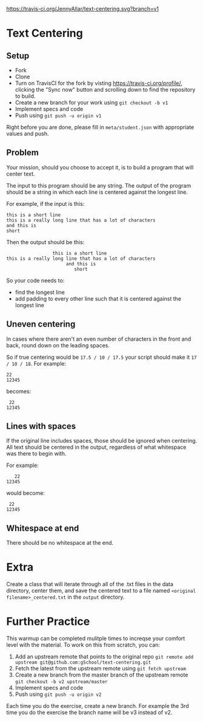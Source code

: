 https://travis-ci.org/JennyAllar/text-centering.svg?branch=v1

# Text Centering

## Setup

* Fork
* Clone
* Turn on TravisCI for the fork by
  visting https://travis-ci.org/profile/<github user name>, clicking the "Sync now" button
  and scrolling down to find the repository to build.
* Create a new branch for your work using `git checkout -b v1`
* Implement specs and code
* Push using `git push -u origin v1`

Right before you are done, please fill in `meta/student.json` with appropriate values and push.

## Problem

Your mission, should you choose to accept it, is to build a program that will center text.

The input to this program should be any string.  The output of the program should be a string in which each line is
 centered against the longest line.

For example, if the input is this:

```
this is a short line
this is a really long line that has a lot of characters
and this is
short
```

Then the output should be this:

```
                 this is a short line
this is a really long line that has a lot of characters
                      and this is
                         short
```

So your code needs to:

* find the longest line
* add padding to every other line such that it is centered against the longest line

## Uneven centering

In cases where there aren't an even number of characters in the front and back, round down on the leading spaces.

So if true centering would be `17.5 / 10 / 17.5` your script should make it `17 / 10 / 18`.  For example:

```
22
12345
```

becomes:

```
 22
12345
```

## Lines with spaces

If the original line includes spaces, those should be ignored when centering.  All text should be centered in the output,
regardless of what whitespace was there to begin with.

For example:

```
   22
12345
```

would become:

```
 22
12345
```

## Whitespace at end

There should be no whitespace at the end.

# Extra

Create a class that will iterate through all of the .txt files in the data directory, center them, and save the
centered text to a file named `<original filename>_centered.txt` in the `output` directory.

# Further Practice

This warmup can be completed mulitple times to increqse your comfort level with the material.
To work on this from scratch, you can:

1. Add an upstream remote that points to the original repo `git remote add upstream git@github.com:gSchool/text-centering.git`
1. Fetch the latest from the upstream remote using `git fetch upstream`
1. Create a new branch from the master branch of the upstream remote `git checkout -b v2 upstream/master`
1. Implement specs and code
1. Push using `git push -u origin v2`

Each time you do the exercise, create a new branch. For example the 3rd time you do the exercise the branch
name will be v3 instead of v2.

